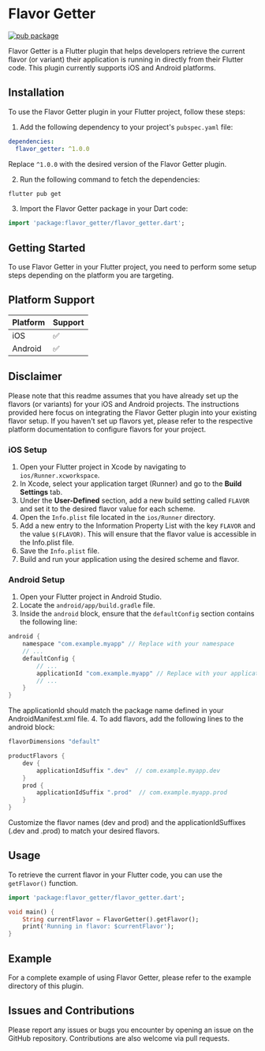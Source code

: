 # Flavor Getter

[![pub package](https://img.shields.io/pub/v/flavor_getter.svg)](https://pub.dev/packages/flavor_getter)

Flavor Getter is a Flutter plugin that helps developers retrieve the current flavor (or variant) their application is running in directly from their Flutter code. This plugin currently supports iOS and Android platforms.

## Installation

To use the Flavor Getter plugin in your Flutter project, follow these steps:

1. Add the following dependency to your project's `pubspec.yaml` file:
```yaml
dependencies:
  flavor_getter: ^1.0.0
```
Replace `^1.0.0` with the desired version of the Flavor Getter plugin.

2. Run the following command to fetch the dependencies:
```bash
flutter pub get
```

3. Import the Flavor Getter package in your Dart code:
```dart
import 'package:flavor_getter/flavor_getter.dart';
```

## Getting Started

To use Flavor Getter in your Flutter project, you need to perform some setup steps depending on the platform you are targeting.

## Platform Support

| Platform | Support |
| -------- | ------- |
| iOS      | ✅      |
| Android  | ✅      |

## Disclaimer

Please note that this readme assumes that you have already set up the flavors (or variants) for your iOS and Android projects. The instructions provided here focus on integrating the Flavor Getter plugin into your existing flavor setup. If you haven't set up flavors yet, please refer to the respective platform documentation to configure flavors for your project.

### iOS Setup

1. Open your Flutter project in Xcode by navigating to `ios/Runner.xcworkspace`.
2. In Xcode, select your application target (Runner) and go to the **Build Settings** tab.
3. Under the **User-Defined** section, add a new build setting called `FLAVOR` and set it to the desired flavor value for each scheme.
4. Open the `Info.plist` file located in the `ios/Runner` directory.
5. Add a new entry to the Information Property List with the key `FLAVOR` and the value `$(FLAVOR)`. This will ensure that the flavor value is accessible in the Info.plist file.
6. Save the `Info.plist` file.
7. Build and run your application using the desired scheme and flavor.

### Android Setup

1. Open your Flutter project in Android Studio.
2. Locate the `android/app/build.gradle` file.
3. Inside the `android` block, ensure that the `defaultConfig` section contains the following line:
```groovy
android {
    namespace "com.example.myapp" // Replace with your namespace
    // ...
    defaultConfig {
        // ...
        applicationId "com.example.myapp" // Replace with your applicationId; make sure it's similar to namespace
        // ...
    }
}
```
The applicationId should match the package name defined in your AndroidManifest.xml file.
4. To add flavors, add the following lines to the android block:
```groovy
flavorDimensions "default"

productFlavors {
    dev {
        applicationIdSuffix ".dev"  // com.example.myapp.dev
    }
    prod {
        applicationIdSuffix ".prod"  // com.example.myapp.prod
    }
}
```
Customize the flavor names (dev and prod) and the applicationIdSuffixes (.dev and .prod) to match your desired flavors.

## Usage

To retrieve the current flavor in your Flutter code, you can use the `getFlavor()` function.

```dart
import 'package:flavor_getter/flavor_getter.dart';

void main() {
	String currentFlavor = FlavorGetter().getFlavor();
	print('Running in flavor: $currentFlavor');
}
```
## Example

For a complete example of using Flavor Getter, please refer to the example directory of this plugin.

## Issues and Contributions

Please report any issues or bugs you encounter by opening an issue on the GitHub repository. Contributions are also welcome via pull requests.